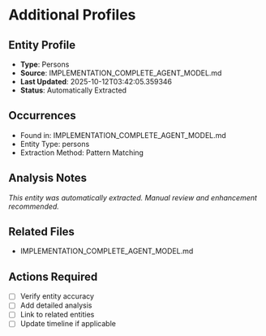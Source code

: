 # Additional Profiles

## Entity Profile
- **Type**: Persons
- **Source**: IMPLEMENTATION_COMPLETE_AGENT_MODEL.md
- **Last Updated**: 2025-10-12T03:42:05.359346
- **Status**: Automatically Extracted

## Occurrences
- Found in: IMPLEMENTATION_COMPLETE_AGENT_MODEL.md
- Entity Type: persons
- Extraction Method: Pattern Matching

## Analysis Notes
*This entity was automatically extracted. Manual review and enhancement recommended.*

## Related Files
- IMPLEMENTATION_COMPLETE_AGENT_MODEL.md

## Actions Required
- [ ] Verify entity accuracy
- [ ] Add detailed analysis
- [ ] Link to related entities
- [ ] Update timeline if applicable
